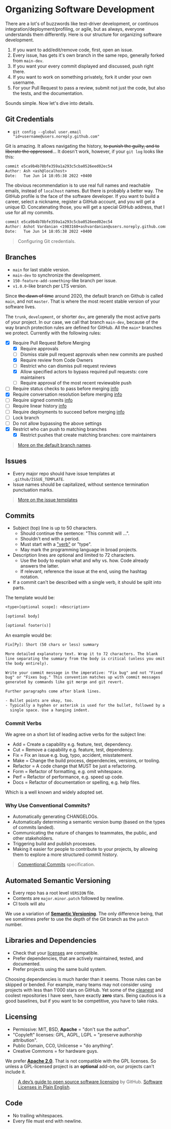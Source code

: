 # Organizing Software Development

There are a lot's of buzzwords like test-driver development, or continuos integration/deployment/profiling, or agile, but as always, everyone understands them differently.
Here is our structure for organizing software development.

1. If you want to add/edit/remove code, first, open an issue.
2. Every issue, has gets it's own branch in the same repo, generally forked from `main-dev`.
  1. If you want your every commit displayed and discussed, push right there.
  2. If you want to work on something privately, fork it under your own username.
3. For your Pull Request to pass a review, submit not just the code, but also the tests, and the documentation.

Sounds simple.
Now let's dive into details.

## Git Credentials

- `git config --global user.email "id+username@users.noreply.github.com"`

Git is amazing.
It allows navigating the history, ~~to punish the guilty, and to liberate the oppressed~~...
It doesn't work, however, if your `git log` looks like this:

```txt
commit e5ca9b4b78bfe359a1a293c5cba0526eed02ec54
Author: Ash <ash@localhost>
Date:   Tue Jun 14 18:05:38 2022 +0400
```

The obvious recommendation is to use real full names and reachable emails, instead of `localhost` names.
But there is probably a better way.
The GitHub profile is the face of the software developer.
If you want to build a career, select a nickname, register a GitHub account, and you will get a unique ID.
Concatenating those, you will get a special GitHub address, that I use for all my commits.

```txt
commit e5ca9b4b78bfe359a1a293c5cba0526eed02ec54
Author: Ashot Vardanian <1983160+ashvardanian@users.noreply.github.com>
Date:   Tue Jun 14 18:05:38 2022 +0400
```

> Configuring Git credentials.

## Branches

- `main` for last stable version.
- `main-dev` to synchronize the development.
- `150-feature-add-something`-like branch per issue.
- `v1.0.0`-like branch per LTS version.

Since ~~the dawn of time~~ around 2020, the default branch on Github is called `main`, and not `master`.
That is where the most recent stable version of your software lives.

The `trunk`, `development`, or shorter `dev`, are generally the most active parts of your project.
In our case, we call that branch `main-dev`, because of the way branch protection rules are defined for GitHub.
All the `main*` branches we protect.
Currently with the following rules:

- [x] Require Pull Request Before Merging
  - [x] Require approvals
  - [ ] Dismiss stale pull request approvals when new commits are pushed
  - [x] Require review from Code Owners
  - [ ] Restrict who can dismiss pull request reviews
  - [x] Allow specified actors to bypass required pull requests: core maintainers
  - [ ] Require approval of the most recent reviewable push
- [ ] Require status checks to pass before merging [info](https://docs.github.com/en/repositories/configuring-branches-and-merges-in-your-repository/defining-the-mergeability-of-pull-requests/about-protected-branches#require-status-checks-before-merging)
- [x] Require conversation resolution before merging [info](https://docs.github.com/en/repositories/configuring-branches-and-merges-in-your-repository/defining-the-mergeability-of-pull-requests/about-protected-branches#require-conversation-resolution-before-merging)
- [ ] Require signed commits [info](https://docs.github.com/en/repositories/configuring-branches-and-merges-in-your-repository/defining-the-mergeability-of-pull-requests/about-protected-branches#require-signed-commits)
- [ ] Require linear history [info](https://docs.github.com/en/repositories/configuring-branches-and-merges-in-your-repository/defining-the-mergeability-of-pull-requests/about-protected-branches#require-linear-history)
- [ ] Require deployments to succeed before merging [info](https://docs.github.com/en/repositories/configuring-branches-and-merges-in-your-repository/defining-the-mergeability-of-pull-requests/about-protected-branches#require-deployments-to-succeed-before-merging)
- [ ] Lock branch
- [ ] Do not allow bypassing the above settings
- [x] Restrict who can push to matching branches
  - [x] Restrict pushes that create matching branches: core maintainers

> [More on the default branch names](https://www.biteinteractive.com/of-git-and-github-master-and-main/).

## Issues

- Every major repo should have issue templates at `.github/ISSUE_TEMPLATE`.
- Issue names should be capitalized, without sentence termination punctuation marks.

> [More on the issue templates](https://docs.github.com/en/communities/using-templates-to-encourage-useful-issues-and-pull-requests/about-issue-and-pull-request-templates)

## Commits

- Subject (top) line is up to 50 characters.
  - Should continue the sentence: "This commit will ...".
  - Shouldn't end with a period.
  - Must start with a ["verb"](#commit-verbs) or "type".
  - May mark the programming language in broad projects.
- Description lines are optional and limited to 72 characters.
  - Use the body to explain what and why vs. how. Code already answers the latter.
  - If relevant, reference the issue at the end, using the hashtag notation.
- If a commit can't be described with a single verb, it should be split into parts.

The template would be:

```txt
<type>[optional scope]: <description>

[optional body]

[optional footer(s)]
```

An example would be:

```txt
Fix[Py]: Short (50 chars or less) summary

More detailed explanatory text. Wrap it to 72 characters. The blank
line separating the summary from the body is critical (unless you omit
the body entirely).

Write your commit message in the imperative: "Fix bug" and not "Fixed
bug" or "Fixes bug." This convention matches up with commit messages
generated by commands like git merge and git revert.

Further paragraphs come after blank lines.

- Bullet points are okay, too.
- Typically a hyphen or asterisk is used for the bullet, followed by a
  single space. Use a hanging indent.
```

### Commit Verbs

We agree on a short list of leading active verbs for the subject line:

- Add = Create a capability e.g. feature, test, dependency.
- Cut = Remove a capability e.g. feature, test, dependency.
- Fix = Fix an issue e.g. bug, typo, accident, misstatement.
- Make = Change the build process, dependencies, versions, or tooling.
- Refactor = A code change that MUST be just a refactoring.
- Form = Refactor of formatting, e.g. omit whitespace.
- Perf = Refactor of performance, e.g. speed up code.
- Docs = Refactor of documentation or spelling, e.g. help files.

Which is a well known and widely adopted set.

###  Why Use Conventional Commits?

- Automatically generating CHANGELOGs.
- Automatically determining a semantic version bump (based on the types of commits landed).
- Communicating the nature of changes to teammates, the public, and other stakeholders.
- Triggering build and publish processes.
- Making it easier for people to contribute to your projects, by allowing them to explore a more structured commit history.

> [Conventional Commits](https://www.conventionalcommits.org/en/v1.0.0/) specification.

## Automated Semantic Versioning

- Every repo has a root level `VERSION` file.
- Contents are `major.minor.patch` followed by newline.
- CI tools will atu

We use a variation of **[Semantic Versioning](https://semver.org/)**.
The only difference being, that we sometimes prefer to use the depth of the Git branch as the `patch` number.

## Libraries and Dependencies

- Check that your [licenses](#licensing) are compatible.
- Prefer dependencies, that are actively maintained, tested, and documented.
- Prefer projects using the same build system.

Choosing dependencies is much harder than it seems.
Those rules can be skipped or bended.
For example, many teams may not consider using projects with less than 1'000 stars on GitHub.
Yet some of the [cleanest](https://github.com/pierresegonne/funky-attractors) and coolest repositories I have seen, have exactly **zero** stars.
Being cautious is a good baselines, but if you want to be competitive, you have to take risks.

## Licensing

- Permissive: MIT, BSD, **Apache** = "don't sue the author".
- "Copyleft" licenses: GPL, AGPL, LGPL = "preserve authorship attribution".
- Public Domain, CC0, Unlicense = "do anything".
- Creative Commons = for hardware guys.

We prefer **[Apache 2.0](https://www.apache.org/licenses/LICENSE-2.0)**.
That is not compatible with the GPL licenses.
So unless a GPL-licensed project is an **optional** add-on, our projects can't include it.

> [A dev’s guide to open source software licensing](https://github.com/readme/guides/open-source-licensing) by GitHub.
> [Software Licenses in Plain English](https://www.tldrlegal.com/).

## Code

- No trailing whitespaces.
- Every file must end with newline.
